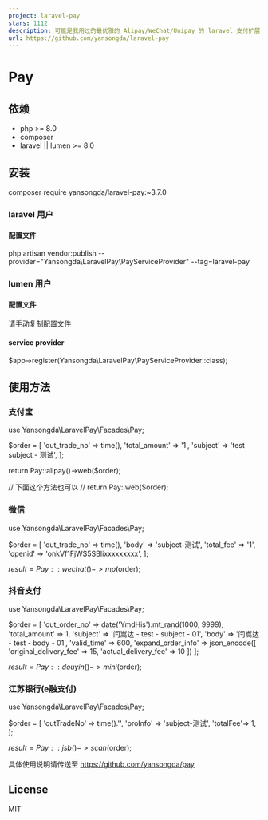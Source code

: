 ```yaml
---
project: laravel-pay
stars: 1112
description: 可能是我用过的最优雅的 Alipay/WeChat/Unipay 的 laravel 支付扩展包了
url: https://github.com/yansongda/laravel-pay
---
```


Pay
===

依赖
--

-   php >= 8.0
-   composer
-   laravel || lumen >= 8.0

安装
--

composer require yansongda/laravel-pay:~3.7.0

### laravel 用户

#### 配置文件

php artisan vendor:publish --provider="Yansongda\\LaravelPay\\PayServiceProvider" --tag=laravel-pay

### lumen 用户

#### 配置文件

请手动复制配置文件

#### service provider

$app\->register(Yansongda\\LaravelPay\\PayServiceProvider::class);

使用方法
----

### 支付宝

use Yansongda\\LaravelPay\\Facades\\Pay;

$order = \[
    'out\_trade\_no' => time(),
    'total\_amount' => '1',
    'subject' => 'test subject - 测试',
\];

return Pay::alipay()->web($order);

// 下面这个方法也可以
// return Pay::web($order);

### 微信

use Yansongda\\LaravelPay\\Facades\\Pay;

$order = \[
    'out\_trade\_no' => time(),
    'body' => 'subject-测试',
    'total\_fee'      => '1',
    'openid' => 'onkVf1FjWS5SBIixxxxxxxxx',
\];

$result = Pay::wechat()->mp($order);

### 抖音支付

use Yansongda\\LaravelPay\\Facades\\Pay;

$order = \[
    'out\_order\_no' => date('YmdHis').mt\_rand(1000, 9999),
    'total\_amount' => 1,
    'subject' => '闫嵩达 - test - subject - 01',
    'body' => '闫嵩达 - test - body - 01',
    'valid\_time' => 600,
    'expand\_order\_info' => json\_encode(\[
        'original\_delivery\_fee' => 15,
        'actual\_delivery\_fee' => 10
    \])
\];

$result = Pay::douyin()->mini($order);

### 江苏银行(e融支付)

use Yansongda\\LaravelPay\\Facades\\Pay;

$order = \[
    'outTradeNo' => time().'',
    'proInfo' => 'subject-测试',
    'totalFee'\=> 1,
\];

$result = Pay::jsb()->scan($order);

具体使用说明请传送至 https://github.com/yansongda/pay

License
-------

MIT
